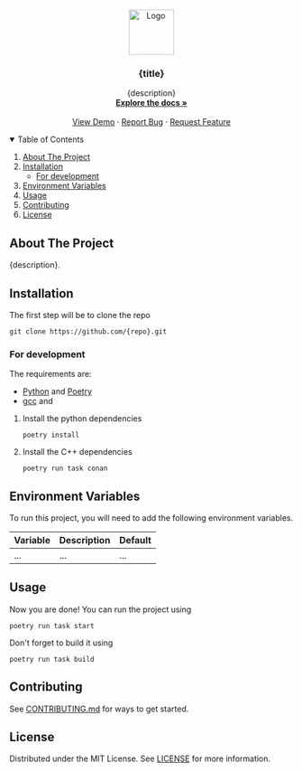 <br />
<p align="center">
  <a href="https://github.com/{repo}">
    <img src="https://upload.wikimedia.org/wikipedia/commons/thumb/1/18/ISO_C%2B%2B_Logo.svg/1822px-ISO_C%2B%2B_Logo.svg.png" alt="Logo" width="80">
  </a>

<h3 align="center">{title}</h3>

  <p align="center">
    {description}
    <br />
    <a href="https://github.com/{repo}"><strong>Explore the docs »</strong></a>
    <br />
    <br />
    <a href="https://github.com/{repo}">View Demo</a>
    ·
    <a href="https://github.com/{repo}/issues/new?assignees=&labels=&template=bug_report.md&title=">Report Bug</a>
    ·
    <a href="https://github.com/{repo}/issues/new?assignees=&labels=&template=feature_request.md&title=">Request Feature</a>
  </p>

<!-- TABLE OF CONTENTS -->
<details open="open">
  <summary>Table of Contents</summary>
  <ol>
    <li>
      <a href="#about-the-project">About The Project</a>
    </li>
    <li>
      <a href="#installation">Installation</a>
      <ul>
        <li><a href="#for-development">For development</a></li>
      </ul>
    </li>
    <li>
      <a href="#environment-variables">Environment Variables</a>
    </li>
    <li><a href="#usage">Usage</a></li>
    <li><a href="#contributing">Contributing</a></li>
    <li><a href="#license">License</a></li>
  </ol>
</details>



<!-- ABOUT THE PROJECT -->

## About The Project

{description}.


<!-- INSTALLATION -->

## Installation

The first step will be to clone the repo

```shell
git clone https://github.com/{repo}.git
```

### For development

The requirements are:
* [Python](https://www.python.org/downloads/) and [Poetry](https://python-poetry.org/docs/)
* [gcc]() and [](cmake)

1. Install the python dependencies
   ```shell
   poetry install
   ```
2. Install the C++ dependencies
   ```shell
   poetry run task conan
   ```

## Environment Variables

To run this project, you will need to add the following environment variables.

| Variable | Description | Default |
|----------|-------------|---------|
| ...      | ...         | ...     |


<!-- USAGE EXAMPLES -->

## Usage

Now you are done! You can run the project using

```shell
poetry run task start
```

Don't forget to build it using
```shell
poetry run task build
```

## Contributing

See [CONTRIBUTING.md](https://github.com/{repo}/blob/main/CONTRIBUTING.md) for ways to get started.

<!-- LICENSE -->

## License

Distributed under the MIT License. See [LICENSE](https://github.com/{repo}/blob/main/LICENSE) for more information.
